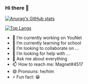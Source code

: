### Hi there 👋



[![Anurag's GitHub stats](https://github-readme-stats.vercel.app/api?username=Magnet-js&theme=radical)](https://github.com/Magnet-js/github-readme-stats)

[![Top Langs](https://github-readme-stats.vercel.app/api/top-langs/?username=Magnet-js&theme=radical)](https://github.com/Magnet-js/github-readme-stats)


- 🔭 I’m currently working on YouNet
- 🌱 I’m currently learning for school
- 👯 I’m looking to collaborate on ...
- 🤔 I’m looking for help with ...
- 💬 Ask me about everything
- 📫 How to reach me: Magnet#4517
- 😄 Pronouns: he/him
- ⚡ Fun fact: :grin:
